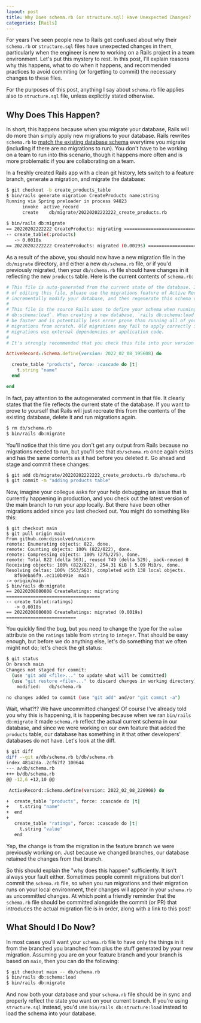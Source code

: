 ```yaml
---
layout: post
title: Why Does schema.rb (or structure.sql) Have Unexpected Changes?
categories: [Rails]
---
```


For years I've seen people new to Rails get confused about why their `schema.rb` or `structure.sql` files have unexpected changes in them, particularly when the engineer is new to working on a Rails project in a team environment. Let's put this mystery to rest. In this post, I'll explain reasons why this happens, what to do when it happens, and recommended practices to avoid commiting (or forgetting to commit) the necessary changes to these files.

For the purposes of this post, anything I say about `schema.rb` file applies also to `structure.sql` file, unless explicitly stated otherwise.

## Why Does This Happen?

In short, this happens because when you migrate your database, Rails will do more than simply apply new migrations to your database. Rails rewrites `schema.rb` to [match the existing database schema](https://guides.rubyonrails.org/active_record_migrations.html#what-are-schema-files-for-questionmark) everytime you migrate (including if there are no migrations to run). You don't have to be working on a team to run into this scenario, though it happens more often and is more problematic if you are collaborating on a team.

In a freshly created Rails app with a clean git history, lets switch to a feature branch, generate a migration, and migrate the database:

```bash
$ git checkout -b create_products_table
$ bin/rails generate migration CreateProducts name:string
Running via Spring preloader in process 94823
      invoke  active_record
      create    db/migrate/20220202222222_create_products.rb
      
$ bin/rails db:migrate
== 20220202222222 CreateProducts: migrating ===================================
-- create_table(:products)
   -> 0.0018s
== 20220202222222 CreateProducts: migrated (0.0019s) ==========================
```

As a result of the above, you should now have a new migration file in the `db/migrate` directory, and either a new `db/schema.rb` file, or if you'd previously migrated, then your `db/schema.rb` file should have changes in it reflecting the new `products` table. Here is the current contents of `schema.rb`:

```ruby
# This file is auto-generated from the current state of the database. Instead
# of editing this file, please use the migrations feature of Active Record to
# incrementally modify your database, and then regenerate this schema definition.
#
# This file is the source Rails uses to define your schema when running `rails
# db:schema:load`. When creating a new database, `rails db:schema:load` tends to
# be faster and is potentially less error prone than running all of your
# migrations from scratch. Old migrations may fail to apply correctly if those
# migrations use external dependencies or application code.
#
# It's strongly recommended that you check this file into your version control system.

ActiveRecord::Schema.define(version: 2022_02_08_195608) do

  create_table "products", force: :cascade do |t|
    t.string "name"
  end

end
```

In fact, pay attention to the autogenerated comment in that file. It clearly states that the file reflects the current state of the database. If you want to prove to yourself that Rails will just recreate this from the contents of the existing database, delete it and run migrations again.

```bash
$ rm db/schema.rb
$ bin/rails db:migrate
```

You'll notice that this time you don't get any output from Rails because no migrations needed to run, but you'll see that `db/schema.rb` once again exists and has the same contents as it had before you deleted it. Go ahead and stage and commit these changes:

```bash
$ git add db/migrate/20220202222222_create_products.rb db/schema.rb
$ git commit -m "adding products table"
```

Now, imagine your collegue asks for your help debugging an issue that is currently happening in production, and you check out the latest version of the main branch to run your app locally. But there have been other migrations added since you last checked out. You might do something like this:

```
$ git checkout main
$ git pull origin main
From github.com:dissolved/unicorn
remote: Enumerating objects: 822, done.
remote: Counting objects: 100% (822/822), done.
remote: Compressing objects: 100% (275/275), done.
remote: Total 822 (delta 563), reused 749 (delta 529), pack-reused 0
Receiving objects: 100% (822/822), 254.31 KiB | 5.09 MiB/s, done.
Resolving deltas: 100% (563/563), completed with 138 local objects.
   8f60eba6f9..ec110b491e  main                                                               -> origin/main
$ bin/rails db:migrate
== 20220208080808 CreateRatings: migrating ===================================
-- create_table(:ratings)
   -> 0.0018s
== 20220208080808 CreateRatings: migrated (0.0019s) ==========================
```

You quickly find the bug, but you need to change the type for the `value` attribute on the `ratings` table from `string` to `integer`. That should be easy enough, but before we do anything else, let's do something that we often might not do; let's check the git status:

```bash
$ git status
On branch main
Changes not staged for commit:
  (use "git add <file>..." to update what will be committed)
  (use "git restore <file>..." to discard changes in working directory)
	modified:   db/schema.rb

no changes added to commit (use "git add" and/or "git commit -a")
```

Wait, what?!? We have uncommitted changes! Of course I've already told you why this is happening, it is happening because when we ran `bin/rails db:migrate` it made `schema.rb` reflect the actual current schema in our database, and since we were working on our own feature that added the `products` table, our database has something in it that other developers' databases do not have. Let's look at the diff.

```bash
$ git diff
diff --git a/db/schema.rb b/db/schema.rb
index 48142da..2cf67f2 100644
--- a/db/schema.rb
+++ b/db/schema.rb
@@ -12,6 +12,10 @@

 ActiveRecord::Schema.define(version: 2022_02_08_220908) do

+  create_table "products", force: :cascade do |t|
+    t.string "name"
+  end
+
   create_table "ratings", force: :cascade do |t|
     t.string "value"
   end
```

Yep, the change is from the migration in the feature branch we were previously working on. Just because we changed branches, our database retained the changes from that branch.

So this should explain the "why does this happen" sufficiently. It isn't always your fault either. Sometimes people commit migrations but don't commit the `schema.rb` file, so when you run migrations and their migration runs on your local environment, their changes will appear in your `schema.rb` as uncommitted changes. At which point a friendly reminder that the `schema.rb` file should be committed alongside the commit (or PR) that introduces the actual migration file is in order, along with a link to this post!

## What Should I Do Now?

In most cases you'll want your `schema.rb` file to have only the things in it from the branched you branched from plus the stuff generated by your new migration. Assuming you are on your feature branch and your branch is based on `main`, then you can do the following:

```bash
$ git checkout main -- db/schema.rb
$ bin/rails db:schema:load
$ bin/rails db:migrate
```

And now both your database and your `schema.rb` file should be in sync and properly reflect the state you want on your current branch. If you're using `structure.sql` instead, you'd use `bin/rails db:structure:load` instead to load the schema into your database.
